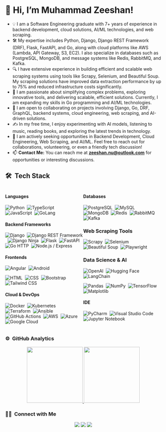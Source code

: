 # 👋 Hi, I’m Muhammad Zeeshan!

- 💡 I am a Software Engineering graduate with 7+ years of experience in backend development, cloud solutions, AI/ML technologies, and web scraping.
- 🛠️ My expertise includes Python, Django, Django REST Framework (DRF), Flask, FastAPI, and Go, along with cloud platforms like AWS (Lambda, API Gateway, S3, EC2). I also specialize in databases such as PostgreSQL, MongoDB, and message systems like Redis, RabbitMQ, and Kafka.
- 🔍 I have extensive experience in building efficient and scalable web scraping systems using tools like Scrapy, Selenium, and Beautiful Soup. My scraping solutions have improved data extraction performance by up to 75% and reduced infrastructure costs significantly.
- 🌱 I am passionate about simplifying complex problems, exploring innovative tools, and delivering scalable, efficient solutions. Currently, I am expanding my skills in Go programming and AI/ML technologies.
- 💞️ I am open to collaborating on projects involving Django, Go, DRF, GraphQL, backend systems, cloud engineering, web scraping, and AI-driven solutions.
- ✍️ In my free time, I enjoy experimenting with AI models, listening to music, reading books, and exploring the latest trends in technology.
- 💬 I am actively seeking opportunities in Backend Development, Cloud Engineering, Web Scraping, and AI/ML. Feel free to reach out for collaborations, volunteering, or even a friendly tech discussion!
- 📫 **Contact Me:** You can reach me at **zeeshan.nu@outlook.com** for opportunities or interesting discussions.



## 🛠 &nbsp;Tech Stack

<div style="display: flex;">

<div style="flex: 1;">

#### Languages
![Python](https://img.shields.io/badge/-Python-333333?style=flat&logo=python)&nbsp;
![TypeScript](https://img.shields.io/badge/-TypeScript-05122A?style=flat&logo=typescript)&nbsp;
![JavaScript](https://img.shields.io/badge/-JavaScript-05122A?style=flat&logo=javascript)&nbsp;
![GoLang](https://img.shields.io/badge/-Golang-05122A?style=flat&logo=Go)&nbsp;

#### Backend Frameworks
![Django](https://img.shields.io/badge/-Django-333333?style=flat&logo=django)&nbsp;
![Django REST Framework](https://img.shields.io/badge/-Django_REST_Framework-333333?style=flat&logo=django)&nbsp;
![Django Ninja](https://img.shields.io/badge/-Django_Ninja-333333?style=flat&logo=django)&nbsp;
![Flask](https://img.shields.io/badge/-Flask-333333?style=flat&logo=flask)&nbsp;
![FastAPI](https://img.shields.io/badge/-FastAPI-333333?style=flat&logo=fastapi)&nbsp;
![Go HTTP](https://img.shields.io/badge/-Go_HTTP-333333?style=flat&logo=go&logoColor=00ADD8)&nbsp;
![Node.js / Express](https://img.shields.io/badge/-Node.js_/_Express-333333?style=flat&logo=node.js&logoColor=339933)&nbsp;

#### Frontends
![Angular](https://img.shields.io/badge/-Angular-05122A?style=flat&logo=angular)&nbsp;
![Android](https://img.shields.io/badge/-Android-05122A?style=flat&logo=android)&nbsp;

![HTML](https://img.shields.io/badge/-HTML-333333?style=flat&logo=HTML5)&nbsp;
![CSS](https://img.shields.io/badge/-CSS-333333?style=flat&logo=CSS3&logoColor=1572B6)&nbsp;
![Bootstrap](https://img.shields.io/badge/-Bootstrap-333333?style=flat&logo=bootstrap&logoColor=563D7C)
![Tailwind CSS](https://img.shields.io/badge/-Tailwind_CSS-333333?style=flat&logo=tailwind-css&logoColor=563D7C)

#### Cloud & DevOps
![Docker](https://img.shields.io/badge/-Docker-333333?style=flat&logo=docker)&nbsp;
![Kubernetes](https://img.shields.io/badge/-Kubernetes-333333?style=flat&logo=kubernetes)&nbsp;
![Terraform](https://img.shields.io/badge/-Terraform-333333?style=flat&logo=terraform)&nbsp;
![Ansible](https://img.shields.io/badge/-Ansible-333333?style=flat&logo=ansible)&nbsp;
![GitHub Actions](https://img.shields.io/badge/-GitHub_Actions-333333?style=flat&logo=github-actions)&nbsp;
![AWS](https://img.shields.io/badge/-AWS-333333?style=flat&logo=amazonwebservices&logoColor=FF9900)&nbsp;
![Azure](https://img.shields.io/badge/-Azure-333333?style=flat&logo=microsoftazure&logoColor=0078D4)&nbsp;
![Google Cloud](https://img.shields.io/badge/-Google_Cloud-333333?style=flat&logo=google-cloud)&nbsp;


</div>

<div style="flex: 1;">

#### Databases
![PostgreSQL](https://img.shields.io/badge/-PostgreSQL-333333?style=flat&logo=PostgreSQL)&nbsp;
![MySQL](https://shields.io/badge/MySQL-lightgrey?logo=mysql&style=plastic&logoColor=white&labelColor=blue)&nbsp;
![MongoDB](https://img.shields.io/badge/-MongoDB-333333?style=flat&logo=MongoDB)&nbsp;
![Redis](https://img.shields.io/badge/-Redis-333333?style=flat&logo=redis)&nbsp;
![RabbitMQ](https://img.shields.io/badge/-RabbitMQ-333333?style=flat&logo=rabbitmq)&nbsp;
![Kafka](https://img.shields.io/badge/-Kafka-333333?style=flat&logo=apache-kafka)&nbsp;

### Web Scraping Tools
![Scrapy](https://img.shields.io/badge/-Scrapy-333333?style=flat&logo=scrapy)&nbsp;
![Selenium](https://img.shields.io/badge/-Selenium-333333?style=flat&logo=selenium)&nbsp;
![Beautiful Soup](https://img.shields.io/badge/-Beautiful_Soup-333333?style=flat&logo=python)&nbsp;
![Playwright](https://img.shields.io/badge/-Playwright-333333?style=flat&logo=microsoft-edge)&nbsp;


### Data Science & AI
![OpenAI](https://img.shields.io/badge/-OpenAI-333333?style=flat&logo=openai)&nbsp;
![Hugging Face](https://img.shields.io/badge/-Hugging%20Face-333333?style=flat&logo=hugging-face)&nbsp;
![LangChain](https://img.shields.io/badge/-LangChain-333333?style=flat&logo=langchain)&nbsp;

![Pandas](https://img.shields.io/badge/-Pandas-333333?style=flat&logo=pandas)&nbsp;
![NumPy](https://img.shields.io/badge/-NumPy-333333?style=flat&logo=numpy)&nbsp;
![TensorFlow](https://img.shields.io/badge/-TensorFlow-333333?style=flat&logo=tensorflow)&nbsp;
![Matplotlib](https://img.shields.io/badge/-Matplotlib-333333?style=flat&logo=matplotlib)&nbsp;


#### IDE
![PyCharm](https://img.shields.io/badge/-PyCharm-333333?style=flat&logo=pycharm)&nbsp;
![Visual Studio Code](https://img.shields.io/badge/-Visual%20Studio%20Code-05122A?style=flat&logo=visual-studio-code&logoColor=007ACC)&nbsp;
![Jupyter Notebook](https://img.shields.io/badge/-JupyterNotebook-333333?style=flat&logo=jupyter)

</div>

</div>

### ⚙️ &nbsp;GitHub Analytics

<p align="center">
<a href="https://github.com/AVS1508">
  <img height="180em" src="https://github-readme-stats-eight-theta.vercel.app/api?username=surapuramakhil&show_icons=true&theme=dracula&include_all_commits=true&count_private=true" />
  <img height="180em" src="https://github-readme-stats-eight-theta.vercel.app/api/top-langs/?username=surapuramakhil&layout=compact&exclude_lang=java+r&theme=vue-dark" />
</a>
</p>



### 🤝🏻 &nbsp;Connect with Me

<p align="center">
<a href="https://linkedin.com/in/muhammad-zeeshan-nu"><img src="https://img.shields.io/badge/-Muhammad%20Zeeshan-0077B5?style=flat-square&logo=Linkedin&logoColor=white"/></a>
<a href="mailto:zeeshan.nu@outlook.com"><img src="https://img.shields.io/badge/-Email%20Me-D14836?style=flat-square&logo=Gmail&logoColor=white"/></a>
<a href="http://web.zeeshare.com"><img src="https://img.shields.io/badge/-Visit%20My%20Website-0A66C2?style=flat-square&logo=internet-explorer&logoColor=white"/></a>

</p>





